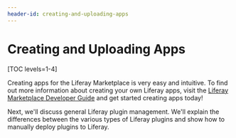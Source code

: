 ```yaml
---
header-id: creating-and-uploading-apps
---
```


# Creating and Uploading Apps

[TOC levels=1-4]

Creating apps for the Liferay Marketplace is very easy and intuitive. To find
out more information about creating your own Liferay apps, visit the 
[Liferay Marketplace Developer Guide](/distribute) and
get started creating apps today!

Next, we'll discuss general Liferay plugin management. We'll explain the
differences between the various types of Liferay plugins and show how to
manually deploy plugins to Liferay.
